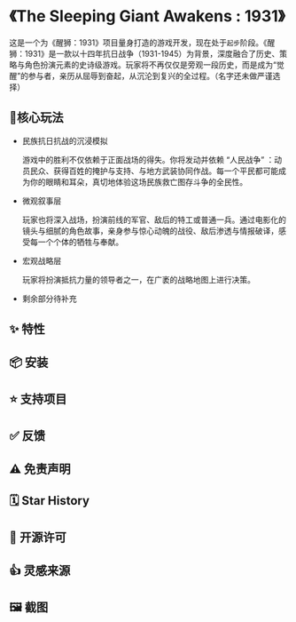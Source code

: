 # 《The Sleeping Giant Awakens : 1931》
这是一个为《醒狮：1931》项目量身打造的游戏开发，现在处于`起步`阶段。《醒狮：1931》是一款以十四年抗日战争（1931-1945）为背景，深度融合了历史、策略与角色扮演元素的史诗级游戏。玩家将不再仅仅是旁观一段历史，而是成为“觉醒”的参与者，亲历从屈辱到奋起，从沉沦到复兴的全过程。（名字还未做严谨选择）
## 📢核心玩法
- 民族抗日抗战的沉浸模拟

  游戏中的胜利不仅依赖于正面战场的得失。你将发动并依赖 “人民战争” ：动员民众、获得百姓的掩护与支持、与地方武装协同作战。每一个平民都可能成为你的眼睛和耳朵，真切地体验这场民族救亡图存斗争的全民性。
- 微观叙事层

  玩家也将深入战场，扮演前线的军官、敌后的特工或普通一兵。通过电影化的镜头与细腻的角色故事，亲身参与惊心动魄的战役、敌后渗透与情报破译，感受每一个个体的牺牲与奉献。
- 宏观战略层

  玩家将扮演抵抗力量的领导者之一，在广袤的战略地图上进行决策。
- 剩余部分待补充
## ✨ 特性
## 📦️ 安装
## ⭐ 支持项目
## ✅ 反馈
## ⚠️ 免责声明
## 🗓️ Star History
## 📜 开源许可
## 👍 灵感来源
## 🖼️ 截图
